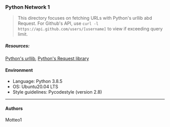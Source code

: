 ### Python Network 1
> This directory focuses on fetching URLs with Python's urllib abd Request. For Github's API, use `curl -l https://api.github.com/users/[username]` to view if exceeding query limit.

##### Resources:
[Python's urllib](https://docs.python.org/3/howto/urllib2.html), [Python's Request library](http://docs.python-requests.org/en/master/)

#### Environment
* Language: Python 3.8.5
* OS: Ubuntu20.04 LTS
* Style guidelines: Pycodestyle (version 2.8)

***
#### Authors
Motteo1

